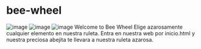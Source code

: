 # bee-wheel
![image](https://user-images.githubusercontent.com/117833691/209313948-40c5e694-1762-4e30-a3de-901592839cd8.png)
![image](https://user-images.githubusercontent.com/117833691/209314208-fd9c7e5f-ec19-41bf-9acc-aaa2501845c5.png)
![image](https://user-images.githubusercontent.com/117833691/209314567-cf49e9f1-c04e-4384-ae5a-3a58704141f4.png)
Welcome to Bee Wheel
Elige azarosamente cualquier elemento en nuestra ruleta.
Entra en  nuestra web por inicio.html y nuestra preciosa abejita te llevara a nuestra ruleta azarosa.
